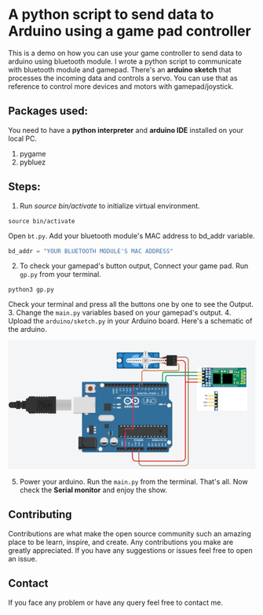 # A python script to send data to Arduino using a game pad controller

This is a demo on how you can use your game controller to send data to arduino using bluetooth module. I wrote a python script to communicate with bluetooth module and gamepad. There's an **arduino sketch** that processes the incoming data and controls a servo. You can use that as reference to control more devices and motors with gamepad/joystick.

## Packages used:

You need to have a **python interpreter** and **arduino IDE** installed on your local PC.

1. pygame
2. pybluez

## Steps:

1. Run *source bin/activate* to initialize virtual environment.

```
source bin/activate
```

Open `bt.py`. Add your bluetooth module's MAC address to bd_addr variable.
```py
bd_addr = "YOUR BLUETOOTH MODULE'S MAC ADDRESS"
```

2. To check your gamepad's button output, Connect your game pad. Run `gp.py` from your terminal.

```
python3 gp.py
```

Check your terminal and press all the buttons one by one to see the Output. 3. Change the `main.py` variables based on your gamepad's output. 4. Upload the `arduino/sketch.py` in your Arduino board. Here's a schematic of the arduino.

![image](docs/schematic.png)

5. Power your arduino. Run the `main.py` from the terminal. That's all. Now check the **Serial monitor** and enjoy the show.

## Contributing

Contributions are what make the open source community such an amazing place to be learn, inspire, and create. Any contributions you make are greatly appreciated.
If you have any suggestions or issues feel free to open an issue.

## Contact

If you face any problem or have any query feel free to contact me.
